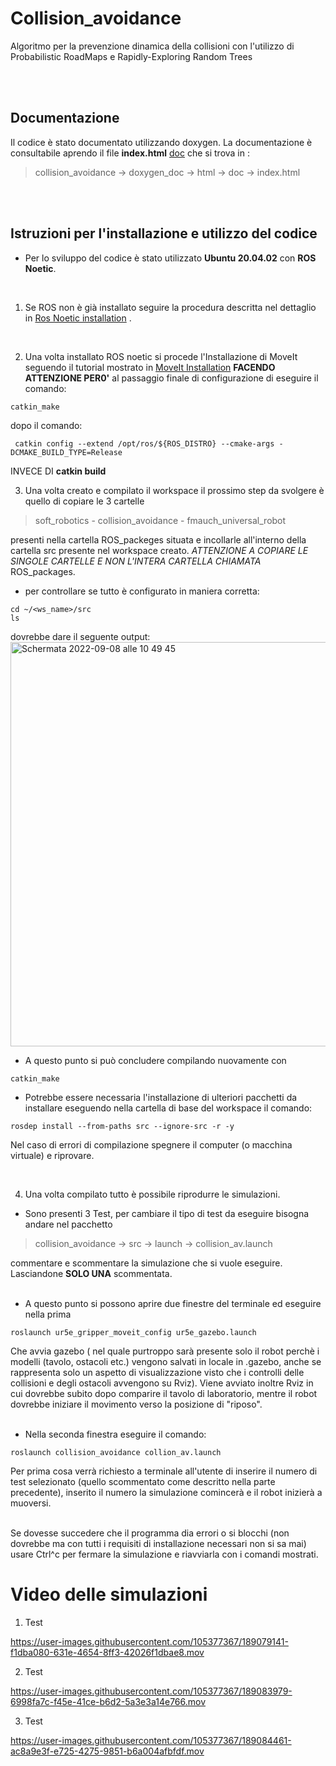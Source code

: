 # Collision_avoidance
Algoritmo per la prevenzione dinamica della collisioni con l'utilizzo di Probabilistic RoadMaps e Rapidly-Exploring Random Trees

<br/>
<br/>

## Documentazione

Il codice è stato documentato utilizzando doxygen. La documentazione è consultabile aprendo il file **index.html** [doc](https://github.com/MarcoBofa/Collision_avoidance/tree/main/ROS_packages/collision_avoidance/doxygen_doc/html) che si trova in :

> collision_avoidance -> doxygen_doc -> html -> doc -> index.html

<br/>
<br/>


## Istruzioni per l'installazione e utilizzo del codice

- Per lo sviluppo del codice è stato utilizzato **Ubuntu 20.04.02** con **ROS Noetic**.
<br/>

1. Se ROS non è già installato seguire la procedura descritta nel dettaglio in [Ros Noetic installation](http://wiki.ros.org/noetic/Installation/Ubuntu) .

<br/>

2. Una volta installato ROS noetic si procede l'Installazione di MoveIt seguendo il tutorial mostrato in [MoveIt Installation](https://ros-planning.github.io/moveit_tutorials/doc/getting_started/getting_started.html) **FACENDO ATTENZIONE PER0'** al passaggio finale di configurazione di eseguire il comando:

```
catkin_make    
```
dopo il comando:
```
 catkin config --extend /opt/ros/${ROS_DISTRO} --cmake-args -DCMAKE_BUILD_TYPE=Release
```
INVECE DI  **catkin build**
<br/>


3. Una volta creato e compilato il workspace il prossimo step da svolgere è quello di copiare le 3 cartelle 
> soft_robotics -
> collision_avoidance -
> fmauch_universal_robot

presenti nella cartella ROS_packeges situata e incollarle all'interno della cartella src presente nel workspace creato. *ATTENZIONE A COPIARE LE SINGOLE CARTELLE E NON L'INTERA CARTELLA CHIAMATA* ROS_packages.

- per controllare se tutto è configurato in maniera corretta:
  
```
cd ~/<ws_name>/src
ls 
```
dovrebbe dare il seguente output:
<br/>
<img width="647" alt="Schermata 2022-09-08 alle 10 49 45" src="https://user-images.githubusercontent.com/105377367/189078871-f4bf9833-2c92-44b1-8578-252b6dbdb0e3.png">
<br/>

- A questo punto si può concludere compilando nuovamente con 
 
```
catkin_make
```

- Potrebbe essere necessaria l'installazione di ulteriori pacchetti da installare eseguendo nella cartella di base del workspace il comando:
```
rosdep install --from-paths src --ignore-src -r -y
```

Nel caso di errori di compilazione spegnere il computer (o macchina virtuale) e riprovare.


<br/>


4. Una volta compilato tutto è possibile riprodurre le simulazioni. 

- Sono presenti 3 Test, per cambiare il tipo di test da eseguire bisogna andare nel pacchetto
> collision_avoidance -> src -> launch -> collision_av.launch

commentare e scommentare la simulazione che si vuole eseguire.
Lasciandone **SOLO UNA** scommentata.
<br/>
<br/>

- A questo punto si possono aprire due finestre del terminale ed eseguire nella prima 

```
roslaunch ur5e_gripper_moveit_config ur5e_gazebo.launch
```

Che avvia gazebo ( nel quale purtroppo sarà presente solo il robot perchè i modelli (tavolo, ostacoli etc.) vengono salvati in locale in .gazebo, anche se rappresenta solo un aspetto di visualizzazione visto che i controlli delle collisioni e degli ostacoli avvengono su Rviz). 
Viene avviato inoltre Rviz in cui dovrebbe subito dopo comparire il tavolo di laboratorio, mentre il robot dovrebbe iniziare il movimento verso la posizione di "riposo".
<br/>
<br/>

- Nella seconda finestra eseguire il comando:
```
roslaunch collision_avoidance collion_av.launch
```

Per prima cosa verrà richiesto a terminale all'utente di inserire il numero di test selezionato (quello scommentato come descritto nella parte precedente), inserito il numero la simulazione comincerà e il robot inizierà a muoversi. 
<br/>
<br/>


Se dovesse succedere che il programma dia errori o si blocchi (non dovrebbe ma con tutti i requisiti di installazione necessari non si sa mai) usare Ctrl^c per fermare la simulazione e riavviarla con i comandi mostrati.

# Video delle simulazioni

1. Test

https://user-images.githubusercontent.com/105377367/189079141-f1dba080-631e-4654-8ff3-42026f1dbae8.mov

2. Test

https://user-images.githubusercontent.com/105377367/189083979-6998fa7c-f45e-41ce-b6d2-5a3e3a14e766.mov

3. Test

https://user-images.githubusercontent.com/105377367/189084461-ac8a9e3f-e725-4275-9851-b6a004afbfdf.mov

